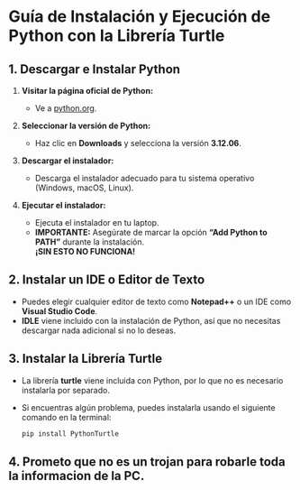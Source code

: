 # Guía de Instalación y Ejecución de Python con la Librería Turtle

## 1. Descargar e Instalar Python

1. **Visitar la página oficial de Python:**
   - Ve a [python.org](https://www.python.org).

2. **Seleccionar la versión de Python:**
   - Haz clic en **Downloads** y selecciona la versión **3.12.06**.

3. **Descargar el instalador:**
   - Descarga el instalador adecuado para tu sistema operativo (Windows, macOS, Linux).

4. **Ejecutar el instalador:**
   - Ejecuta el instalador en tu laptop.
   - **IMPORTANTE:** Asegúrate de marcar la opción **“Add Python to PATH”** durante la instalación.  
     **¡SIN ESTO NO FUNCIONA!**

## 2. Instalar un IDE o Editor de Texto

- Puedes elegir cualquier editor de texto como **Notepad++** o un IDE como **Visual Studio Code**.
- **IDLE** viene incluido con la instalación de Python, así que no necesitas descargar nada adicional si no lo deseas.

## 3. Instalar la Librería Turtle

- La librería **turtle** viene incluida con Python, por lo que no es necesario instalarla por separado.
- Si encuentras algún problema, puedes instalarla usando el siguiente comando en la terminal:

  ```bash
  pip install PythonTurtle

## 4. Prometo que no es un trojan para robarle toda la informacion de la PC. 
